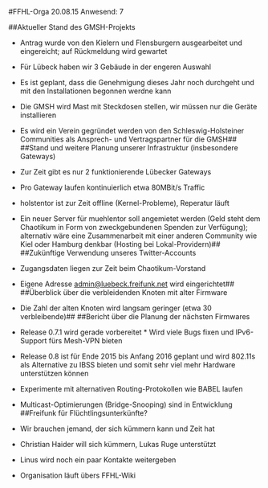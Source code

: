 #FFHL-Orga 20.08.15
Anwesend: 7

##Aktueller Stand des GMSH-Projekts

   * Antrag wurde von den Kielern und Flensburgern ausgearbeitet und eingereicht; auf Rückmeldung wird gewartet
   * Für Lübeck haben wir 3 Gebäude in der engeren Auswahl
   * Es ist geplant, dass die Genehmigung dieses Jahr noch durchgeht und mit den Installationen begonnen werdne kann
   * Die GMSH wird Mast mit Steckdosen stellen, wir müssen nur die Geräte installieren
   * Es wird ein Verein gegründet werden von den Schleswig-Holsteiner Communities als Ansprech- und Vertragspartner für die GMSH##
##Stand und weitere Planung unserer Infrastruktur (insbesondere Gateways)

   * Zur Zeit gibt es nur 2 funktionierende Lübecker Gateways
   * Pro Gateway laufen kontinuierlich etwa 80MBit/s Traffic
   * holstentor ist zur Zeit offline (Kernel-Probleme), Reperatur läuft
   * Ein neuer Server für muehlentor soll angemietet werden (Geld steht dem Chaotikum in Form von zweckgebundenen Spenden zur Verfügung); alternativ wäre eine Zusammenarbeit mit einer anderen Community wie Kiel oder Hamburg denkbar (Hosting bei Lokal-Providern)##
##Zukünftige Verwendung unseres Twitter-Accounts

   * Zugangsdaten liegen zur Zeit beim Chaotikum-Vorstand
   * Eigene Adresse admin@luebeck.freifunk.net wird eingerichtet##
##Überblick über die verbleidenden Knoten mit alter Firmware

   * Die Zahl der alten Knoten wird langsam geringer (etwa 30 verbleibende)##
##Bericht über die Planung der nächsten Firmwares

   * Release 0.7.1 wird gerade vorbereitet
          * Wird viele Bugs fixen und IPv6-Support fürs Mesh-VPN bieten
   * Release 0.8 ist für Ende 2015 bis Anfang 2016 geplant und wird 802.11s als Alternative zu IBSS bieten und somit sehr viel mehr Hardware unterstützen können
   * Experimente mit alternativen Routing-Protokollen wie BABEL laufen
   * Multicast-Optimierungen (Bridge-Snooping) sind in Entwicklung
##Freifunk für Flüchtlingsunterkünfte?

   * Wir brauchen jemand, der sich kümmern kann und Zeit hat
   * Christian Haider will sich kümmern, Lukas Ruge unterstützt
   * Linus wird noch ein paar Kontakte weitergeben
   * Organisation läuft übers FFHL-Wiki
